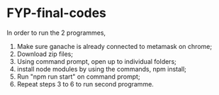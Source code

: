 # FYP-final-codes

In order to run the 2 programmes,
1. Make sure ganache is already connected to metamask on chrome;
2. Download zip files;
3. Using command prompt, open up to individual folders;
4. install node modules by using the commands, npm install;
5. Run "npm run start" on command prompt;
6. Repeat steps 3 to 6 to run second programme.
